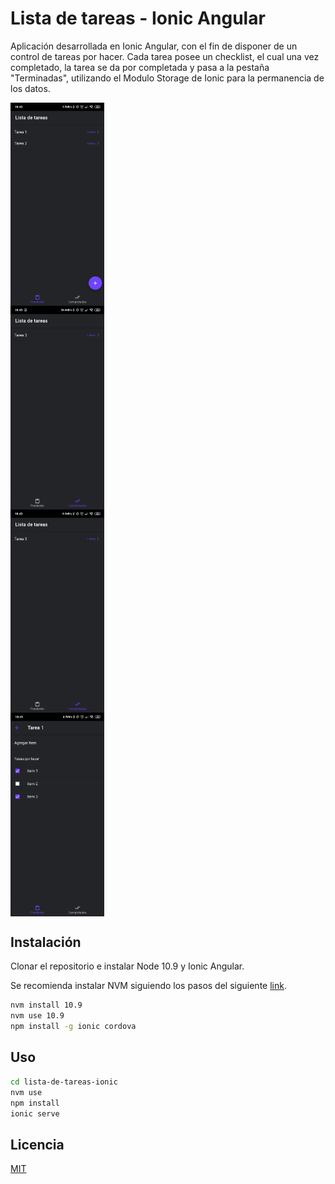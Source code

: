 # Lista de tareas - Ionic Angular

Aplicación desarrollada en Ionic Angular, con el fin de disponer de un control de tareas por hacer. Cada tarea posee un checklist, el cual una vez completado, la tarea se da por completada y pasa a la pestaña "Terminadas", utilizando el Modulo Storage de Ionic para la permanencia de los datos.

<img style="display: block;" src="capturas/foto1.jpg" width="150">
<img style="display: block;" src="capturas/foto2.jpg" width="150">
<img style="display: block;" src="capturas/foto3.jpg" width="150">
<img style="display: block;" src="capturas/foto4.jpg" width="150">

## Instalación

Clonar el repositorio e instalar Node 10.9 y Ionic Angular.

Se recomienda instalar NVM siguiendo los pasos del siguiente [link](https://github.com/nvm-sh/nvm).

```bash
nvm install 10.9
nvm use 10.9
npm install -g ionic cordova
```

## Uso

```bash
cd lista-de-tareas-ionic
nvm use
npm install
ionic serve
```

## Licencia
[MIT](https://choosealicense.com/licenses/mit/)